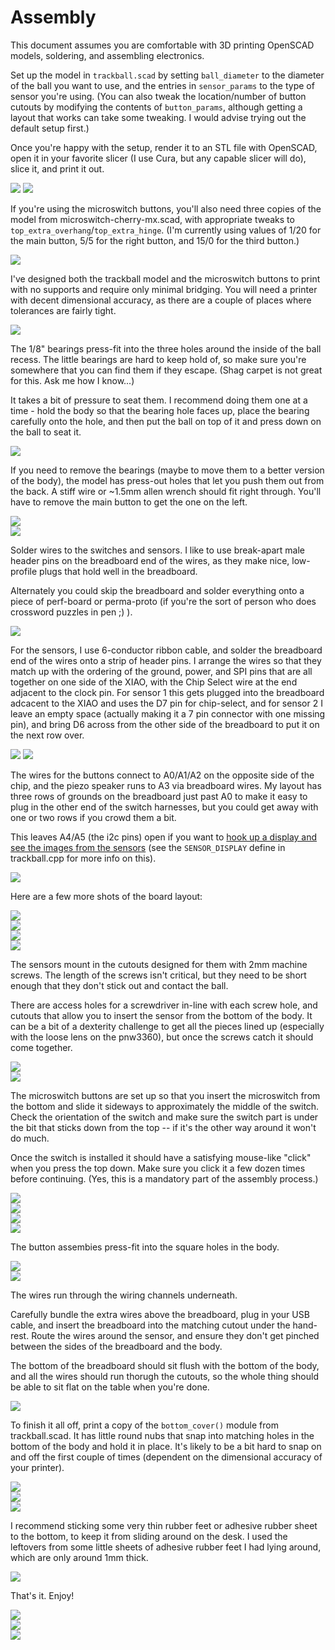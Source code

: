 # Assembly #

This document assumes you are comfortable with 3D printing OpenSCAD models, soldering, and assembling electronics.<br>

Set up the model in `trackball.scad` by setting `ball_diameter` to the diameter of the ball you want to use, and the entries in `sensor_params` to the type of sensor you're using. (You can also tweak the location/number of button cutouts by modifying the contents of `button_params`, although getting a layout that works can take some tweaking. I would advise trying out the default setup first.)

Once you're happy with the setup, render it to an STL file with OpenSCAD, open it in your favorite slicer (I use Cura, but any capable slicer will do), slice it, and print it out. <br>

<img src="../pictures/model-1.png">
<img src="../pictures/model-2.png">

If you're using the microswitch buttons, you'll also need three copies of the model from microswitch-cherry-mx.scad, with appropriate tweaks to `top_extra_overhang`/`top_extra_hinge`. (I'm currently using values of 1/20 for the main button, 5/5 for the right button, and 15/0 for the third button.)<br>

<img src="../pictures/button-model.png"><br>

I've designed both the trackball model and the microswitch buttons to print with no supports and require only minimal bridging. You will need a printer with decent dimensional accuracy, as there are a couple of places where tolerances are fairly tight.<br>

<img src="../pictures/fresh-print.jpeg"><br>

The 1/8" bearings press-fit into the three holes around the inside of the ball recess. The little bearings are hard to keep hold of, so make sure you're somewhere that you can find them if they escape. (Shag carpet is not great for this. Ask me how I know...) <br>

It takes a bit of pressure to seat them. I recommend doing them one at a time - hold the body so that the bearing hole faces up, place the bearing carefully onto the hole, and then put the ball on top of it and press down on the ball to seat it. <br>

<img src="../pictures/bearings-1.jpeg"><br>

If you need to remove the bearings (maybe to move them to a better version of the body), the model has press-out holes that let you push them out from the back. A stiff wire or ~1.5mm allen wrench should fit right through. You'll have to remove the main button to get the one on the left.<br>

<img src="../pictures/bearings-2.jpeg"><br>
<img src="../pictures/bearings-3.jpeg"><br>

Solder wires to the switches and sensors. I like to use break-apart male header pins on the breadboard end of the wires, as they make nice, low-profile plugs that hold well in the breadboard.<br>

Alternately you could skip the breadboard and solder everything onto a piece of perf-board or perma-proto (if you're the sort of person who does crossword puzzles in pen ;) ).<br>

<img src="../pictures/board-4.jpeg"><br>

For the sensors, I use 6-conductor ribbon cable, and solder the breadboard end of the wires onto a strip of header pins. I arrange the wires so that they match up with the ordering of the ground, power, and SPI pins that are all together on one side of the XIAO, with the Chip Select wire at the end adjacent to the clock pin. For sensor 1 this gets plugged into the breadboard adcacent to the XIAO and uses the D7 pin for chip-select, and for sensor 2 I leave an empty space (actually making it a 7 pin connector with one missing pin), and bring D6 across from the other side of the breadboard to put it on the next row over. 

<img src="https://files.seeedstudio.com/wiki/Seeeduino-XIAO/img/Seeeduino-XIAO-pinout.jpg">
<img src="../pictures/board-6.jpeg"><br>

The wires for the buttons connect to A0/A1/A2 on the opposite side of the chip, and the piezo speaker runs to A3 via breadboard wires. My layout has three rows of grounds on the breadboard just past A0 to make it easy to plug in the other end of the switch harnesses, but you could get away with one or two rows if you crowd them a bit.<br>

This leaves A4/A5 (the i2c pins) open if you want to [hook up a display and see the images from the sensors](https://youtu.be/j6Hdsi4Or-g) (see the `SENSOR_DISPLAY` define in trackball.cpp for more info on this).<br>

<img src="../pictures/board-7.jpeg"><br>

Here are a few more shots of the board layout:<br>

<img src="../pictures/board-1.jpeg"><br>
<img src="../pictures/board-2.jpeg"><br>
<img src="../pictures/board-3.jpeg"><br>
<img src="../pictures/board-5.jpeg"><br>

The sensors mount in the cutouts designed for them with 2mm machine screws. The length of the screws isn't critical, but they need to be short enough that they don't stick out and contact the ball.<br>

There are access holes for a screwdriver in-line with each screw hole, and cutouts that allow you to insert the sensor from the bottom of the body. It can be a bit of a dexterity challenge to get all the pieces lined up (especially with the loose lens on the pnw3360), but once the screws catch it should come together.<br>

<img src="../pictures/sensor-1.jpeg"><br>
<img src="../pictures/sensor-2.jpeg"><br>


The microswitch buttons are set up so that you insert the microswitch from the bottom and slide it sideways to approximately the middle of the switch. Check the orientation of the switch and make sure the switch part is under the bit that sticks down from the top -- if it's the other way around it won't do much. <br>

Once the switch is installed it should have a satisfying mouse-like "click" when you press the top down.  Make sure you click it a few dozen times before continuing. (Yes, this is a mandatory part of the assembly process.) <br>

<img src="../pictures/button.jpg"><br>
<img src="../pictures/button-1.jpeg"><br>
<img src="../pictures/button-2.jpeg"><br>
<img src="../pictures/button-3.jpeg"><br>

The button assembies press-fit into the square holes in the body.<br> 

<img src="../pictures/button-4.jpeg"><br>
<img src="../pictures/button-5.jpeg"><br>

The wires run through the wiring channels underneath.<br>

Carefully bundle the extra wires above the breadboard, plug in your USB cable, and insert the breadboard into the matching cutout under the hand-rest. Route the wires around the sensor, and ensure they don't get pinched between the sides of the breadboard and the body.<br>

The bottom of the breadboard should sit flush with the bottom of the body, and all the wires should run thorugh the cutouts, so the whole thing should be able to sit flat on the table when you're done.<br>

<img src="../pictures/bottom-1.jpeg"><br>

To finish it all off, print a copy of the `bottom_cover()` module from trackball.scad. It has little round nubs that snap into matching holes in the bottom of the body and hold it in place. It's likely to be a bit hard to snap on and off the first couple of times (dependent on the dimensional accuracy of your printer).<br>

<img src="../pictures/bottom-2.jpeg"><br>
<img src="../pictures/bottom-3.jpeg"><br>
<img src="../pictures/bottom-5.jpeg"><br>

I recommend sticking some very thin rubber feet or adhesive rubber sheet to the bottom, to keep it from sliding around on the desk. I used the leftovers from some little sheets of adhesive rubber feet I had lying around, which are only around 1mm thick. <br>

<img src="../pictures/bottom-4.jpeg"><br>

That's it. Enjoy! <br>

<img src="../pictures/top-1.jpeg"><br>
<img src="../pictures/top-2.jpeg"><br>
<img src="../pictures/top-3.jpeg"><br>
